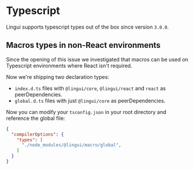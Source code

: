 # Typescript

Lingui supports typescript types out of the box since version `3.0.0`.

## Macros types in non-React environments

Since the opening of this issue we investigated that macros can be used on Typescript environments where React isn't required.

Now we're shipping two declaration types:

- `index.d.ts` files with `@lingui/core`, `@lingui/react` and `react` as peerDependencies.
- `global.d.ts` files with just `@lingui/core` as peerDependencies.

Now you can modify your `tsconfig.json` in your root directory and reference the global file:

```json title="tsconfig.json"
{
  "compilerOptions": {
    "types": [
      "./node_modules/@lingui/macro/global",
    ]
  }
}
```
